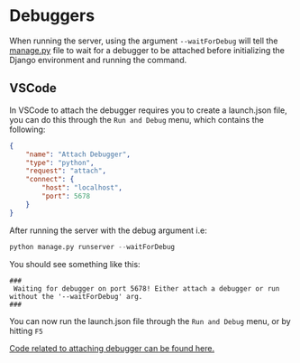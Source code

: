 Debuggers
========

When running the server, using the argument `--waitForDebug` will tell the [manage.py](./manage.py) file to wait for a debugger to be attached before initializing the Django environment and running the command.

VSCode
-------
In VSCode to attach the debugger requires you to create a launch.json file, you can do this through the `Run and Debug` menu, which contains the following:
```json
{
    "name": "Attach Debugger",
    "type": "python",
    "request": "attach",
    "connect": {
        "host": "localhost",
        "port": 5678
    }
}
```

After running the server with the debug argument i.e:
```python
python manage.py runserver --waitForDebug
```

You should see something like this:
```
###
 Waiting for debugger on port 5678! Either attach a debugger or run without the '--waitForDebug' arg. 
###
```

You can now run the launch.json file through the `Run and Debug` menu, or by hitting `F5`

[Code related to attaching debugger can be found here.](./setup_utils.py)